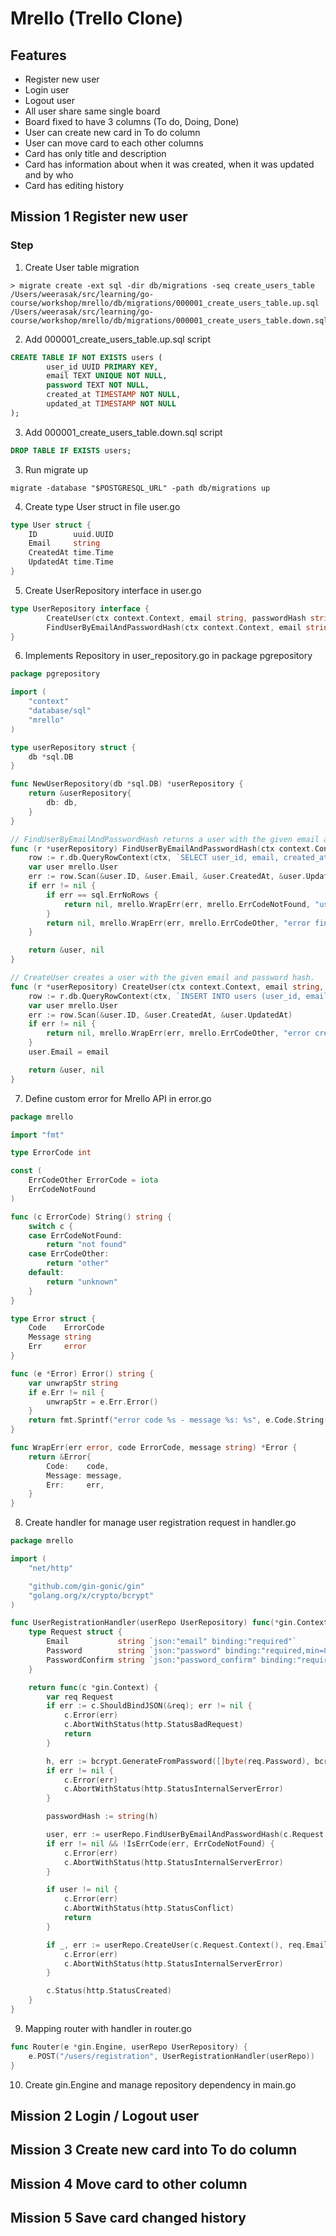 # Mrello (Trello Clone)

## Features

- Register new user
- Login user
- Logout user
- All user share same single board
- Board fixed to have 3 columns (To do, Doing, Done)
- User can create new card in To do column
- User can move card to each other columns
- Card has only title and description
- Card has information about when it was created, when it was updated and by who
- Card has editing history

## Mission 1 Register new user

### Step

1. Create User table migration

```
> migrate create -ext sql -dir db/migrations -seq create_users_table
/Users/weerasak/src/learning/go-course/workshop/mrello/db/migrations/000001_create_users_table.up.sql
/Users/weerasak/src/learning/go-course/workshop/mrello/db/migrations/000001_create_users_table.down.sql
```

2. Add 000001_create_users_table.up.sql script

```sql
CREATE TABLE IF NOT EXISTS users (
        user_id UUID PRIMARY KEY,
        email TEXT UNIQUE NOT NULL,
        password TEXT NOT NULL,
        created_at TIMESTAMP NOT NULL,
        updated_at TIMESTAMP NOT NULL
);
```

3. Add 000001_create_users_table.down.sql script

```sql
DROP TABLE IF EXISTS users;
```

3. Run migrate up

```
migrate -database "$POSTGRESQL_URL" -path db/migrations up
```

4. Create type User struct in file user.go

```go
type User struct {
	ID        uuid.UUID
	Email     string
	CreatedAt time.Time
	UpdatedAt time.Time
}
```

5. Create UserRepository interface in user.go

```go
type UserRepository interface {
        CreateUser(ctx context.Context, email string, passwordHash string) (*User, error)
        FindUserByEmailAndPasswordHash(ctx context.Context, email string, passwordHash string) (*User, error)
}
```

6. Implements Repository in user_repository.go in package pgrepository

```go
package pgrepository

import (
	"context"
	"database/sql"
	"mrello"
)

type userRepository struct {
	db *sql.DB
}

func NewUserRepository(db *sql.DB) *userRepository {
	return &userRepository{
		db: db,
	}
}

// FindUserByEmailAndPasswordHash returns a user with the given email and password hash.
func (r *userRepository) FindUserByEmailAndPasswordHash(ctx context.Context, email string, passwordHash string) (*mrello.User, error) {
	row := r.db.QueryRowContext(ctx, `SELECT user_id, email, created_at, updated_at FROM users WHERE email = $1 AND password_hash = $2`, email, passwordHash)
	var user mrello.User
	err := row.Scan(&user.ID, &user.Email, &user.CreatedAt, &user.UpdatedAt)
	if err != nil {
		if err == sql.ErrNoRows {
			return nil, mrello.WrapErr(err, mrello.ErrCodeNotFound, "user not found")
		}
		return nil, mrello.WrapErr(err, mrello.ErrCodeOther, "error finding user")
	}

	return &user, nil
}

// CreateUser creates a user with the given email and password hash.
func (r *userRepository) CreateUser(ctx context.Context, email string, passwordHash string) (*mrello.User, error) {
	row := r.db.QueryRowContext(ctx, `INSERT INTO users (user_id, email, password) VALUES ($1, $2, $3) RETURNING user_id,  created_at, updated_at`, uuid.NewString(), email, passwordHash)
	var user mrello.User
	err := row.Scan(&user.ID, &user.CreatedAt, &user.UpdatedAt)
	if err != nil {
		return nil, mrello.WrapErr(err, mrello.ErrCodeOther, "error creating user")
	}
	user.Email = email

	return &user, nil
}
```

7. Define custom error for Mrello API in error.go

```go
package mrello

import "fmt"

type ErrorCode int

const (
	ErrCodeOther ErrorCode = iota
	ErrCodeNotFound
)

func (c ErrorCode) String() string {
	switch c {
	case ErrCodeNotFound:
		return "not found"
	case ErrCodeOther:
		return "other"
	default:
		return "unknown"
	}
}

type Error struct {
	Code    ErrorCode
	Message string
	Err     error
}

func (e *Error) Error() string {
	var unwrapStr string
	if e.Err != nil {
		unwrapStr = e.Err.Error()
	}
	return fmt.Sprintf("error code %s - message %s: %s", e.Code.String(), e.Message, unwrapStr)
}

func WrapErr(err error, code ErrorCode, message string) *Error {
	return &Error{
		Code:    code,
		Message: message,
		Err:     err,
	}
}
```

8. Create handler for manage user registration request in handler.go

```go
package mrello

import (
	"net/http"

	"github.com/gin-gonic/gin"
	"golang.org/x/crypto/bcrypt"
)

func UserRegistrationHandler(userRepo UserRepository) func(*gin.Context) {
	type Request struct {
		Email           string `json:"email" binding:"required"`
		Password        string `json:"password" binding:"required,min=8,max=64"`
		PasswordConfirm string `json:"password_confirm" binding:"required,eqfield=Password"`
	}

	return func(c *gin.Context) {
		var req Request
		if err := c.ShouldBindJSON(&req); err != nil {
			c.Error(err)
			c.AbortWithStatus(http.StatusBadRequest)
			return
		}

		h, err := bcrypt.GenerateFromPassword([]byte(req.Password), bcrypt.DefaultCost)
		if err != nil {
			c.Error(err)
			c.AbortWithStatus(http.StatusInternalServerError)
		}

		passwordHash := string(h)

		user, err := userRepo.FindUserByEmailAndPasswordHash(c.Request.Context(), req.Email, passwordHash)
		if err != nil && !IsErrCode(err, ErrCodeNotFound) {
			c.Error(err)
			c.AbortWithStatus(http.StatusInternalServerError)
		}

		if user != nil {
			c.Error(err)
			c.AbortWithStatus(http.StatusConflict)
			return
		}

		if _, err := userRepo.CreateUser(c.Request.Context(), req.Email, passwordHash); err != nil {
			c.Error(err)
			c.AbortWithStatus(http.StatusInternalServerError)
		}

		c.Status(http.StatusCreated)
	}
}
```

9. Mapping router with handler in router.go

```go
func Router(e *gin.Engine, userRepo UserRepository) {
	e.POST("/users/registration", UserRegistrationHandler(userRepo))
}
```

10. Create gin.Engine and manage repository dependency in main.go

## Mission 2 Login / Logout user

## Mission 3 Create new card into To do column

## Mission 4 Move card to other column

## Mission 5 Save card changed history
